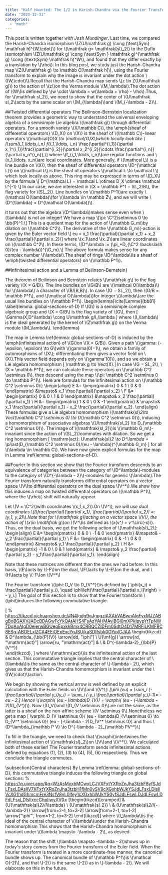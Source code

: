 ```yaml
---
title: "Half Haunted: The 1/2 in Harish-Chandra via the Fourier Transform"
date: "2023-12-31"
categories: 
  - "math"
---
```


This post is written together *with Josh Mundinger*. Last time, we compared the Harish-Chandra isomorphism \\(Z(U\mathfrak g) \cong (\text{Sym} \mathfrak h)^{W,\cdot}\\) for \\(\mathfrak g=  \mathfrak{sl}\_2\\) to the Duflo isomorphism \\(Z(U\mathfrak g) \cong (\text{Sym } \mathfrak g)^{\mathfrak g} \cong (\text{Sym} \mathfrak h)^W\\), and found that they differ exactly by a translation by \\(\rho\\). In this blog post, we study just the Harish-Chandra map \\(Z(U\mathfrak g) \to \mathbb C[\mathfrak h]\\), using the Fourier transform to explain why the image is invariant under the dot action \\((W,\cdot)\\).Recall that the Harish-Chandra map sends \\(z \in Z(U\mathfrak g)\\) to the action of \\(z\\)on the Verma module \\(M_\lambda\\).The dot action of \\(W\\)is defined by \\(w \cdot \lambda = w(\lambda + \rho) - \rho\\).Thus, 
for \\(\mathfrak sl_2\\), we need to show that the center of \\(U\mathfrak sl_2\\)acts by the same scalar on \\(M_{\lambda}\\)and \\(M_{-\lambda - 2}\\).

##Twisted differential operators
The Beilinson-Bernstein localization theorem provides a geometric way to understand the universal enveloping algebra of a semisimple Lie algebra \\(\mathfrak g\\) through differential operators.
For a smooth variety \\(X/\mathbb C\\), the \emph{sheaf of differential operators} \\(D_X\\) on \\(X\\) is the sheaf of \\(\mathbb C\\)-linear operators \\(\mathcal{O}_X \to \mathcal{O}_X\\)which locally look like 
\\[\sum_{i_1,\ldots,i_n} f_{i_1,\ldots, i_n} \frac{\partial^{i_1}}{\partial x_1^{i_1}}\frac{\partial^{i_2}}{\partial x_2^{i_2}}\cdots \frac{\partial^{i_n}}{\partial x_n^{i_n}},\\]
where \\(f_{i_1,\ldots, i_n}\\)are regular functions and \\(x_1,\ldots, x_n\\)are local coordinates.
More generally, if \\(\mathcal L\\) is a line bundle on \\(X\\), then the sheaf of differential operators \\(D^{\mathcal L}\\) on \\(\mathcal L\\) is the sheaf of operators \\(\mathcal L \to \mathcal L\\) which look locally as above. This ring may be expressed in terms of \\(D_X\\) by the formula 
\\[ D^{\mathcal L}  = \mathcal L \otimes D_X \otimes \mathcal L^{-1} \\]
In our case, we are interested in \\(X = \mathbb P^1 = SL_2/B\\), the flag variety for \\(SL_2\\).
Line bundles on \\(\mathbb P^1\\)are exactly \\(\mathcal O(\lambda)\\)for \\(\lambda \in \mathbb Z\\),
and we will write \\(D^{\lambda} = D^{\mathcal O(\lambda)}\\).

It turns out that the algebra \\(D^\lambda\\)makes sense even when \\(\lambda\\) is not an integer!
We have a map 
\\[\pi: \C^2\setminus 0 \to \bb{P}^1.\\]
This is a quotient map for the action of \\(\mathbb G_m\\)by dilation on \\(\mathbb C^2\\).
The derivative of the \\(\mathbb G_m\\(-action is given by the Euler vector field 
\\[ eu = x_1 \frac{\partial}{\partial x_1} + x_2 \frac{\partial}{\partial x_2}\\]
where \\(x_1\\)and \\(x_2\\)are linear coordinates on \\(\mathbb C^2\\).
In these terms,
\\[D^\lambda := (\pi_*D_{\C^2 \backslash 0}/(eu - \lambda))^{\G_m}.\\]
The above formula makes sense for any complex number \\(\lambda\\).The sheaf of rings \\(D^\lambda\\)is a sheaf of \emph{twisted differential operators} on \\(\mathbb P^1\\).

##Infinitesimal action and a Lemma of Beilinson-Bernstein}

The theorem of Beilinson and Bernstein relates \\(\mathfrak g\\) to the flag variety \\(X = G/B\\).
The line bundles on \\(G/B\\) are \\(\mathcal O(\lambda)\\) for \\(\lambda\\) a character of \\(B/[B,B]\\). 
In case \\(G = SL_2\\), then \\(G/B = \mathbb P^1\\), and \\(\mathcal O(\lambda)\\)for integer \\(\lambda\\)are the usual line bundles on \\(\mathbb P^1\\).
\begin{lemma}\cite[Lemme]{bb81}
    \label{lemma: global-sections-of-D}
    If \\(G\\) is a semisimple complex algebraic group and \\(X = G/B\\) is the flag variety of \\(G\\), then 
    \[ 
        \Gamma(X,D^\lambda)
         \cong U\mathfrak g/I_\lambda
    \]
    where \\(I_\lambda\\) is the ideal generated by the kernel of \\(Z\mathfrak g\\) on the Verma module \\(M_\lambda\\).
\end{lemma}

The map in Lemma \ref{lemma: global-sections-of-D} is induced by the \emph{infinitesimal action} of \\(G\\)on \\(X = G/B\\).
Given a path \\(\gamma: (-\epsilon, \epsilon) \to G\\)with \\(\gamma(0)=1\\), we obtain a family of automorphisms of \\(X\\(; differentiating them gives a vector field on \\(X\\).This vector field depends only on \\(\gamma'(0)\\), and so we obtain a Lie algebra homomorphism
\[ \mathfrak g \to Vect(X).\]
In case \\(G = SL_2\\), \\(X = \mathbb P^1\\), we can calculate these operators on \\(\mathbb C^2 \setminus 0\\), then descend using the map \\(\pi: \mathbb C^2 \setminus 0 \to \mathbb P^1\\).
Here are formulas for the infinitesimal action on \\(\mathbb C^2 \setminus 0\\(:
\begin{align}
    E &= \begin{pmatrix} 0 & 1 \\ 0 & 0 \end{pmatrix} &\mapsto& x_1 \frac{\partial}{\partial x_2} \\ 
    F &= \begin{pmatrix} 0 & 0 \\ 1 & 0 \end{pmatrix} &\mapsto& x_2 \frac{\partial}{\partial x_1} \\
    H &= \begin{pmatrix} 1 & 0 \\ 0 & -1 \end{pmatrix} & \mapsto& x_1 \frac{\partial}{\partial x_1} - x_2 \frac{\partial}{\partial x_2}.
\end{align}
These formulas give a Lie algebra homomorphism \\(\mathfrak{sl}_2\to Vect(\mathbb C^2 \setminus 0) \to D_{\mathbb C^2 \setminus 0}\\),
inducing a homomorphism of associative algebras \\(U\mathfrak{sl_2} \to D_{\mathbb C^2 \setminus 0}\\).
The image of \\(\mathfrak{sl_2}\\)is \\(\mathbb G_m\\(-invariant since the action of \\(SL_2\\)commutes with dilation.
So we get a ring homomorphism
\[ 
    \mathrm{act}: U\mathfrak{sl}_2 \to D^\lambda = \pi_\ast(D_{\mathbb C^2 \setminus 0}/(eu - \lambda))^{\mathbb G_m}
\]
for all \\(\lambda \in \mathbb C\\).
We have now given explicit formulas for the map in Lemma \ref{lemma: global-sections-of-D}.


##Fourier
In this section we show that the Fourier transform descends to an equivalence of categories between the category of \\(D^\lambda\\(-modules to the category of \\(D^{-\lambda - 2}\\(-modules for generic \\(\lambda\\).The Fourier transform naturally transforms differential operators on a vector space \\(V\\)to differential operators on the dual space \\(V^*\\).We show how this induces a map on twisted differential operators on \\(\mathbb P^1\\), where the \\(\rho\\(-shift will naturally appear.

Let \\(V = \C^2\\)with coordinates \\(x_1,x_2\\).On \\(V^*\\), we will use dual coordinates  \\((\frac{\partial}{\partial x_1}, \frac{\partial}{\partial x_2}) =: (y_1, y_2)\\).Note that for \\(\mathfrak g\\)acting on a vector space \\(V\\), the action of \\(x\in \mathfrak g\\)on \\(V^*\\)is defined as \\(x(v^*) = v^*\circ(-x)\\).
Thus, on the dual basis, we get the following action of \\(\mathfrak{sl}_2\\(:
\begin{align}
    E &= \begin{pmatrix} 0 & 0 \\ -1 & 0 \end{pmatrix} &\mapsto& -y_2 \frac{\partial}{\partial y_1} \\ 
    F &= \begin{pmatrix} 0 & -1 \\ 0 & 0 \end{pmatrix} &\mapsto& y_1 \frac{\partial}{\partial y_2} \\
    H &= \begin{pmatrix} -1 & 0 \\ 0 & 1 \end{pmatrix} & \mapsto& y_2 \frac{\partial}{\partial y_2} - y_1\frac{\partial}{\partial y_1}.
\end{align}

Note that these matrices are different than the ones we had before. In this basis, \\(E\\)acts by \\(-F\\)on the dual, \\(F\\)acts by \\(-E\\)on the dual, and \\(H\\)acts by \\(-F\\)on \\(V^*\\)

The Fourier transform \\(\phi: D_V \to D_{V^*}\\)is defined by 
\[ \phi(x_i) = \frac{\partial}{\partial y_i}, \quad \phi\left(\frac{\partial}{\partial x_i}\right) = - y_i.\]
The goal of this section is to show that the Fourier transform \\(\phi\\)induces the following commutative triangle.

\[
% https://tikzcd.yichuanshen.de/#N4Igdg9gJgpgziAXAbVABwnAlgFyxMJZABgBoBGAXVJADcBDAGwFcYkQAtAHS4FsAzYAHMAviBGl0mXPkIpypYtTpNW7DgAoAIgD0ejerwBGUegEpxkkBmx4CRBQCZlDFm0SdtO4D17MRFiLKMFBC8ESg-ABOELxIZCA4EEiOEpExcYgJSUjkaSDRsbk0OYiplCJAA
\begin{tikzcd}
                              & D^\lambda_{\bb{P}(V)} \arrow[dd, "\phi"] \\
U(\mf{g}) \arrow[rd, "\mathrm{act}"] \arrow[ru, "\mathrm{act}"] &                         \\
                              & D^{-\lambda-2}_{\bb{P}(V^*)}             
\end{tikzcd},
\]
where \\(\mathrm{act}\\)is the infinitesimal action of the last section.
This commutative triangle implies that the central character of \\(\lambda\\)is the same as the central character of \\(-\lambda - 2\\), which gives us that the Harish-Chandra homomorphism is invariant under the \\((W,\cdot)\\)action.

We begin by showing the vertical arrow is well defined by an explicit calculation with the Euler fields on \\(V\\)and \\(V^*\\(:
\[\phi (eu) = \sum_i (-\frac{\partial}{\partial y_i}y_i) = \sum_i (-y_i \frac{\partial}{\partial y_i}-1)= -eu - 2.\]
Hence \\(\varphi( (eu - \lambda)D_{V}) = \varphi( (eu - (-\lambda - 2))D_{V^*})\\).
Now \\(D_V\\)and \\(D_{V \setminus 0}\\)are not the same, as the latter is a sheaf on the non-affine scheme \\(V \setminus 0\\).Nonetheless we get a map
\[ \varphi: D_{V \setminus 0}/ (eu - \lambda)D_{V\setminus 0} \to D_{V^* \setminus 0}/ (eu - (-\lambda - 2)D_{V^* \setminus 0}\]
and thus \\(D^\lambda_{\mathbb P V} \to D^{-\lambda - 2}_{\mathbb PV^*}\\(

To fill in the triangle, we need to check that \\(\varphi\\)intertwines the infinitesimal action of \\(\mathfrak{sl}_2\\)on \\(V\\)and \\(V^*\\).
We calculated both of these earlier! The Fourier transform sends infinitesimal actions defined by equations (1), (2), (3) to (4), (5), (6) respectively. Thus we conclude the triangle commutes.

\subsection{Central characters} 
By Lemma \ref{lemma: global-sections-of-D}, this commutative triangle induces the following triangle on global sections:
% https://q.uiver.app/#q=WzAsMyxbMCwxLCJVXFxtYXRoZnJha3tzbF8yfSJdLFsxLDAsIlV7XFxtYXRoZnJha3tzbH1fMn0vSV9cXGxhbWJkYSJdLFsxLDIsIlVcXG1hdGhmcmFre3NsfV8yL0lfey1cXGxhbWJkYS0yfSJdLFswLDJdLFswLDFdLFsxLDIsIlxccGhpIiwyXV0=
\[\begin{tikzcd}[cramped]
  & {U{\mathfrak{sl}_2}/I_\lambda} \\
  {U\mathfrak{sl_2}} \\
  & {U\mathfrak{sl}_2/I_{-\lambda-2}}
  \arrow[from=2-1, to=3-2]
  \arrow[from=2-1, to=1-2]
  \arrow["\phi"', from=1-2, to=3-2]
\end{tikzcd}\]
where \\(I_\lambda\\)is the ideal of the central character of \\(\lambda\\)under the Harish-Chandra homomorphism
This shows that the Harish-Chandra homomorphism is invariant under \\(\lambda \mapsto -\lambda - 2\\), as desired.

The reason that the shift \\(\lambda \mapsto -\lambda - 2\\)shows up in today's story comes from the Fourier transform of the Euler field. When the Fourier transform is treated in a more coordinate-free manner, the canonical bundle shows up. The canonical bundle of \\(\mathbb P^1\\)is \\(\mathcal O(-2)\\), and that \\(-2\\) is the same \\(-2\\) as in \\(-\lambda - 2\\). We will elaborate on this in the future.
